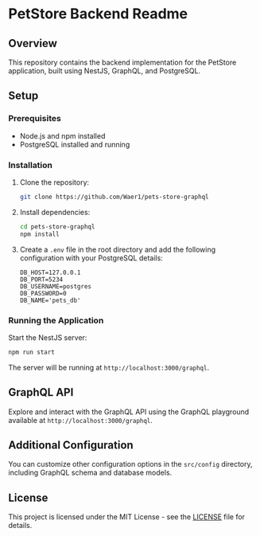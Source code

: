# PetStore Backend Readme

## Overview
This repository contains the backend implementation for the PetStore application, built using NestJS, GraphQL, and PostgreSQL.

## Setup

### Prerequisites
- Node.js and npm installed
- PostgreSQL installed and running

### Installation
1. Clone the repository:
   ```bash
   git clone https://github.com/Waer1/pets-store-graphql
   ```

2. Install dependencies:
   ```bash
   cd pets-store-graphql
   npm install
   ```

3. Create a `.env` file in the root directory and add the following configuration with your PostgreSQL details:
   ```env
   DB_HOST=127.0.0.1
   DB_PORT=5234
   DB_USERNAME=postgres
   DB_PASSWORD=0
   DB_NAME='pets_db'
   ```

### Running the Application
Start the NestJS server:
```bash
npm run start
```

The server will be running at `http://localhost:3000/graphql`.

## GraphQL API

Explore and interact with the GraphQL API using the GraphQL playground available at `http://localhost:3000/graphql`.

## Additional Configuration

You can customize other configuration options in the `src/config` directory, including GraphQL schema and database models.

## License

This project is licensed under the MIT License - see the [LICENSE](LICENSE) file for details.
